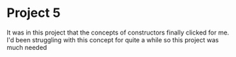 # Project 5
It was in this project that the concepts of constructors finally clicked for me. I'd been struggling with this concept for quite a while so this project was much needed
